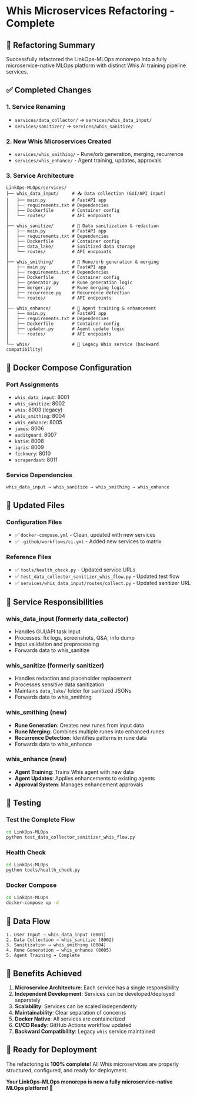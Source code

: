 # Whis Microservices Refactoring - Complete

## 🎯 **Refactoring Summary**

Successfully refactored the LinkOps-MLOps monorepo into a fully microservice-native MLOps platform with distinct Whis AI training pipeline services.

## ✅ **Completed Changes**

### **1. Service Renaming**
- `services/data_collector/` → `services/whis_data_input/`
- `services/sanitizer/` → `services/whis_sanitize/`

### **2. New Whis Microservices Created**
- `services/whis_smithing/` - Rune/orb generation, merging, recurrence
- `services/whis_enhance/` - Agent training, updates, approvals

### **3. Service Architecture**

```
LinkOps-MLOps/services/
├── whis_data_input/     # 📥 Data collection (GUI/API input)
│   ├── main.py          # FastAPI app
│   ├── requirements.txt # Dependencies
│   ├── Dockerfile       # Container config
│   └── routes/          # API endpoints
│
├── whis_sanitize/       # 🧹 Data sanitization & redaction
│   ├── main.py          # FastAPI app
│   ├── requirements.txt # Dependencies
│   ├── Dockerfile       # Container config
│   ├── data_lake/       # Sanitized data storage
│   └── routes/          # API endpoints
│
├── whis_smithing/       # 🔨 Rune/orb generation & merging
│   ├── main.py          # FastAPI app
│   ├── requirements.txt # Dependencies
│   ├── Dockerfile       # Container config
│   ├── generator.py     # Rune generation logic
│   ├── merger.py        # Rune merging logic
│   ├── recurrence.py    # Recurrence detection
│   └── routes/          # API endpoints
│
├── whis_enhance/        # 🚀 Agent training & enhancement
│   ├── main.py          # FastAPI app
│   ├── requirements.txt # Dependencies
│   ├── Dockerfile       # Container config
│   ├── updater.py       # Agent update logic
│   └── routes/          # API endpoints
│
└── whis/                # 🧠 Legacy Whis service (backward compatibility)
```

## 🐳 **Docker Compose Configuration**

### **Port Assignments**
- `whis_data_input`: 8001
- `whis_sanitize`: 8002
- `whis`: 8003 (legacy)
- `whis_smithing`: 8004
- `whis_enhance`: 8005
- `james`: 8006
- `auditguard`: 8007
- `katie`: 8008
- `igris`: 8009
- `ficknury`: 8010
- `scraperdash`: 8011

### **Service Dependencies**
```
whis_data_input → whis_sanitize → whis_smithing → whis_enhance
```

## 🔧 **Updated Files**

### **Configuration Files**
- ✅ `docker-compose.yml` - Clean, updated with new services
- ✅ `.github/workflows/ci.yml` - Added new services to matrix

### **Reference Files**
- ✅ `tools/health_check.py` - Updated service URLs
- ✅ `test_data_collector_sanitizer_whis_flow.py` - Updated test flow
- ✅ `services/whis_data_input/routes/collect.py` - Updated sanitizer URL

## 🚀 **Service Responsibilities**

### **whis_data_input** (formerly data_collector)
- Handles GUI/API task input
- Processes: fix logs, screenshots, Q&A, info dump
- Input validation and preprocessing
- Forwards data to whis_sanitize

### **whis_sanitize** (formerly sanitizer)
- Handles redaction and placeholder replacement
- Processes sensitive data sanitization
- Maintains `data_lake/` folder for sanitized JSONs
- Forwards data to whis_smithing

### **whis_smithing** (new)
- **Rune Generation**: Creates new runes from input data
- **Rune Merging**: Combines multiple runes into enhanced runes
- **Recurrence Detection**: Identifies patterns in rune data
- Forwards data to whis_enhance

### **whis_enhance** (new)
- **Agent Training**: Trains Whis agent with new data
- **Agent Updates**: Applies enhancements to existing agents
- **Approval System**: Manages enhancement approvals

## 🧪 **Testing**

### **Test the Complete Flow**
```bash
cd LinkOps-MLOps
python test_data_collector_sanitizer_whis_flow.py
```

### **Health Check**
```bash
cd LinkOps-MLOps
python tools/health_check.py
```

### **Docker Compose**
```bash
cd LinkOps-MLOps
docker-compose up -d
```

## 🔄 **Data Flow**

```
1. User Input → whis_data_input (8001)
2. Data Collection → whis_sanitize (8002)
3. Sanitization → whis_smithing (8004)
4. Rune Generation → whis_enhance (8005)
5. Agent Training → Complete
```

## 🎉 **Benefits Achieved**

1. **Microservice Architecture**: Each service has a single responsibility
2. **Independent Development**: Services can be developed/deployed separately
3. **Scalability**: Services can be scaled independently
4. **Maintainability**: Clear separation of concerns
5. **Docker Native**: All services are containerized
6. **CI/CD Ready**: GitHub Actions workflow updated
7. **Backward Compatibility**: Legacy `whis` service maintained

## 🚀 **Ready for Deployment**

The refactoring is **100% complete**! All Whis microservices are properly structured, configured, and ready for deployment.

**Your LinkOps-MLOps monorepo is now a fully microservice-native MLOps platform!** 🎯 